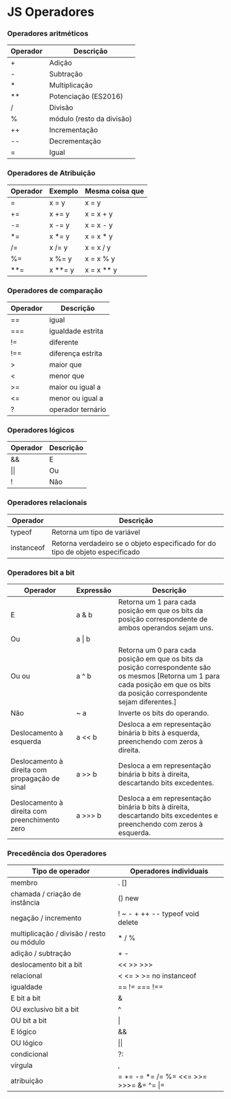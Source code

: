 # JS Operadores

### Operadores aritméticos

|Operador|Descrição|
|---|---|
|+|Adição|
|-|Subtração|
|\*|Multiplicação|
|\*\*|Potenciação (ES2016)|
|\/|Divisão|
|\%|módulo (resto da divisão)|
|\+\+|Incrementação|
|\-\-|Decrementação|
|\=|Igual|

### Operadores de Atribuição

|Operador|Exemplo|Mesma coisa que|
|---|---|---|
|=|x = y|x = y|
|+=|x += y|x = x + y|
|-=|x -= y|x = x - y|
|\*=|x \*= y|x = x \* y|
|\/=|x \/= y|x = x \/ y|
|\%=|x \%= y|x = x \% y|
|\*\*=|x \*\*= y|x = x \*\* y|

### Operadores de comparação

| Operador | Descrição |
| --- | --- |
| == | igual |
| === | igualdade estrita |
| != | diferente |
| !== | diferença estrita |
| > | maior que |
| < | menor que |
| >= | maior ou igual a |
| <= | menor ou igual a |
| ? | operador ternário |

### Operadores lógicos

|Operador|Descrição|
|---|---|
|&&|E|
|\|\||Ou|
|!|Não|

### Operadores relacionais

|Operador|Descrição|
|---|---|
|typeof|Retorna um tipo de variável|
|instanceof|Retorna verdadeiro se o objeto especificado for do tipo de objeto especificado|

### Operadores bit a bit

|Operador|Expressão|Descrição|
|---|---|---|
|E|a & b|Retorna um 1 para cada posição em que os bits da posição correspondente de ambos operandos sejam uns.|
|Ou|a \| b|
|Ou ou|a ^ b|Retorna um 0 para cada posição em que os bits da posição correspondente são os mesmos [Retorna um 1 para cada posição em que os bits da posição correspondente sejam diferentes.]|
|Não|~ a|Inverte os bits do operando.|
|Deslocamento à esquerda|a << b|Desloca a em representação binária b bits à esquerda, preenchendo com zeros à direita.|
|Deslocamento à direita com propagação de sinal|a >> b|Desloca a em representação binária b bits à direita, descartando bits excedentes.|
|Deslocamento à direita com preenchimento zero|a >>> b|Desloca a em representação binária b bits à direita, descartando bits excedentes e preenchendo com zeros à esquerda.|

### Precedência dos Operadores

| Tipo de operador | Operadores individuais |
| --- | --- |
| membro | . [] |
| chamada / criação de instância | () new |
| negação / incremento | ! ~ - + ++ -- typeof void delete |
| multiplicação / divisão / resto ou módulo | * / % |
| adição / subtração | + - |
| deslocamento bit a bit | << >> >>> |
| relacional | < <= > >= no instanceof |
| igualdade | == != === \!\=\= |
| E bit a bit | & |
| OU exclusivo bit a bit | ^ |
| OU bit a bit | \| |
| E lógico | && |
| OU lógico | \|\| |
| condicional | ?: |
| vírgula | , |
| atribuição | = += -= *= /= %= <<= >>= >>>= &= ^= \|= |
